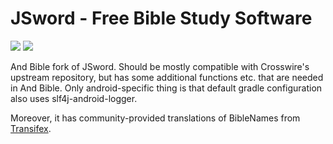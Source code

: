 # JSword - Free Bible Study Software

[![](https://github.com/AndBible/jsword/workflows/Java%20CI%20with%20Gradle/badge.svg)](https://github.com/AndBible/jsword/actions?query=workflow%3A%22Java+CI+with+Gradle%22)
[![](https://jitpack.io/v/AndBible/jsword.svg)](https://jitpack.io/#AndBible/jsword)

And Bible fork of JSword. Should be mostly compatible with 
Crosswire's upstream repository, but has some additional functions etc. 
that are needed in And Bible. Only android-specific thing is that 
default gradle configuration also uses slf4j-android-logger.

Moreover, it has community-provided translations of  BibleNames 
from [Transifex](https://www.transifex.com/mjdenham/andbible/biblenames/).